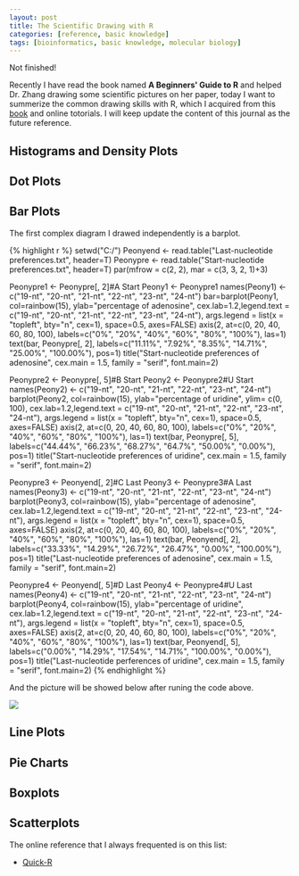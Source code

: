 ```yaml
---
layout: post
title: The Scientific Drawing with R
categories: [reference, basic knowledge]
tags: [bioinformatics, basic knowledge, molecular biology]
---
```

Not finished!

Recently I have read the book named **A Beginners' Guide to R** and helped Dr. Zhang drawing some scientific pictures on her paper, today I want to summerize the common drawing skills with R, which I acquired from this [book](http://lushen.name/en/2013/07/bioconductor-2013/) and online totorials. I will keep update the content of this journal as the future reference.

## Histograms and Density Plots

## Dot Plots

## Bar Plots

The first complex diagram I drawed independently is a barplot. 

{% highlight r %}
setwd("C:/")
Peonyend <- read.table("Last-nucleotide preferences.txt", header=T)
Peonypre <- read.table("Start-nucleotide preferences.txt", header=T)
par(mfrow = c(2, 2), mar = c(3, 3, 2, 1)+3)

Peonypre1 <- Peonypre[, 2]#A Start
Peony1 <- Peonypre1
names(Peony1) <- c("19-nt", "20-nt", "21-nt", "22-nt", "23-nt", "24-nt")
bar=barplot(Peony1, col=rainbow(15), ylab="percentage of adenosine", cex.lab=1.2,legend.text = c("19-nt", "20-nt", "21-nt", "22-nt", "23-nt", "24-nt"), args.legend = list(x = "topleft", bty="n", cex=1), space=0.5, axes=FALSE)
axis(2, at=c(0, 20, 40, 60, 80, 100), labels=c("0%", "20%", "40%", "60%", "80%", "100%"), las=1)
text(bar, Peonypre[, 2], labels=c("11.11%", "7.92%", "8.35%", "14.71%", "25.00%", "100.00%"), pos=1)
title("Start-nucleotide preferences of adenosine", cex.main = 1.5, family = "serif", font.main=2)

Peonypre2 <- Peonypre[, 5]#B Start
Peony2 <- Peonypre2#U Start
names(Peony2) <- c("19-nt", "20-nt", "21-nt", "22-nt", "23-nt", "24-nt")
barplot(Peony2, col=rainbow(15), ylab="percentage of uridine", ylim= c(0, 100), cex.lab=1.2,legend.text = c("19-nt", "20-nt", "21-nt", "22-nt", "23-nt", "24-nt"), args.legend = list(x = "topleft", bty="n", cex=1), space=0.5, axes=FALSE)
axis(2, at=c(0, 20, 40, 60, 80, 100), labels=c("0%", "20%", "40%", "60%", "80%", "100%"), las=1)
text(bar, Peonypre[, 5], labels=c("44.44%", "66.23%", "68.27%", "64.7%", "50.00%", "0.00%"), pos=1)
title("Start-nucleotide preferences of uridine", cex.main = 1.5, family = "serif", font.main=2)

Peonypre3 <- Peonyend[, 2]#C Last
Peony3 <- Peonypre3#A Last
names(Peony3) <- c("19-nt", "20-nt", "21-nt", "22-nt", "23-nt", "24-nt")
barplot(Peony3, col=rainbow(15), ylab="percentage of adenosine", cex.lab=1.2,legend.text = c("19-nt", "20-nt", "21-nt", "22-nt", "23-nt", "24-nt"), args.legend = list(x = "topleft", bty="n", cex=1), space=0.5, axes=FALSE)
axis(2, at=c(0, 20, 40, 60, 80, 100), labels=c("0%", "20%", "40%", "60%", "80%", "100%"), las=1)
text(bar, Peonyend[, 2], labels=c("33.33%", "14.29%", "26.72%", "26.47%", "0.00%", "100.00%"), pos=1)
title("Last-nucleotide preferences of adenosine", cex.main = 1.5, family = "serif", font.main=2)

Peonypre4 <- Peonyend[, 5]#D Last
Peony4 <- Peonypre4#U Last
names(Peony4) <- c("19-nt", "20-nt", "21-nt", "22-nt", "23-nt", "24-nt")
barplot(Peony4, col=rainbow(15), ylab="percentage of uridine", cex.lab=1.2,legend.text = c("19-nt", "20-nt", "21-nt", "22-nt", "23-nt", "24-nt"), args.legend = list(x = "topleft", bty="n", cex=1), space=0.5, axes=FALSE)
axis(2, at=c(0, 20, 40, 60, 80, 100), labels=c("0%", "20%", "40%", "60%", "80%", "100%"), las=1)
text(bar, Peonyend[, 5], labels=c("0.00%", "14.29%", "17.54%", "14.71%", "100.00%", "0.00%"), pos=1)
title("Last-nucleotide perferences of uridine", cex.main = 1.5, family = "serif", font.main=2)
{% endhighlight %}

And the picture will be showed below after runing the code above.

![](http://i.imgur.com/xpwzla8.png)

## Line Plots

## Pie Charts

## Boxplots

## Scatterplots

The online reference that I always frequented is on this list:

- [Quick-R](http://www.statmethods.net/graphs/index.html)
